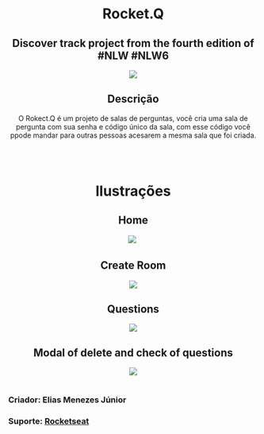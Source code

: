 <div>

<header align="center"> 
<h1>Rocket.Q </h1>
<h2>
Discover track project from the fourth edition of #NLW #NLW6
</h2>
<img src="https://media.discordapp.net/attachments/897906176476459018/897906892850995230/thumbnail_nlw_6_discover.png?width=998&height=701">

<h2>Descrição</h2>
<p>O Rokect.Q é um projeto de salas de perguntas, você cria uma sala de pergunta com sua senha e código único da sala, com esse código você ppode mandar para outras pessoas acesarem a mesma sala que foi criada.</p>
<header>

<br><br>

<main>
<h2>
<h1>Ilustrações</h1>

<section>
<h2>Home</h2>
<img src="https://cdn.discordapp.com/attachments/897906176476459018/897906523471233045/home.png">
<img src="">
</section>

<section>
<h2>Create Room</h2>
<img src="https://media.discordapp.net/attachments/897906176476459018/897906592949887026/create-room.png?width=1231&height=701">
</section>
<main>

<section>
<h2>Questions</h2>
<img src="https://cdn.discordapp.com/attachments/897906176476459018/897906701645250560/questions_e_question_read.png">
</section>
<main>

<section>
<h2>Modal of delete and check of questions</h2>
<img src="https://cdn.discordapp.com/attachments/897906176476459018/897906774760382464/modal-delete-question.png">
</section>
<main>

#
<footer align="left">
<h3> Criador: Elias Menezes Júnior<h3>
<h3>Suporte: <a href="app.rocketseat.com.br">Rocketseat</h3> 
</footer>

#
</div>
